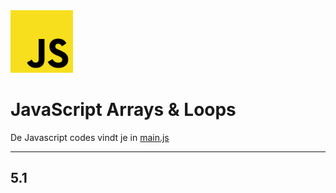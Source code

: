 <img src="../../images/javascript_logo.png" alt="Sass logo" height="100" >

<br>

# JavaScript Arrays & Loops
De Javascript codes vindt je in [main.js](./main.js)
<hr>

## 5.1
<br>
